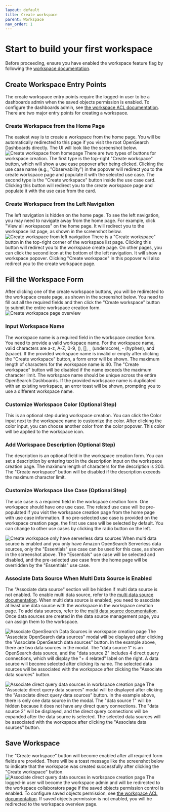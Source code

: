 ```yaml
---
layout: default
title: Create workspace
parent: Workspace
nav_order: 1
---
```


# Start to build your first workspace
Before proceeding, ensure you have enabled the workspace feature flag by following the [workspace documentation]({{site.url}}{{site.baseurl}}/dashboards/workspace/workspace/#enabling-workspace).


## Create Workspace Entry Points

The create workspace entry points require the logged-in user to be a dashboards admin when the saved objects permission is enabled. To configure the dashboards admin, see [the workspace ACL documentation]({{site.url}}{{site.baseurl}}/dashboards/workspace/workspace-acl/#config-dashboard-admin). There are two major entry points for creating a workspace.

### Create Workspace from the Home Page
The easiest way is to create a workspace from the home page. You will be automatically redirected to this page if you visit the root OpenSearch Dashboards directly. The UI will look like the screenshot below.
![Create workspace from homepage]({{site.url}}{{site.baseurl}}/images/workspace/create-workspace/create-workspace-from-homepage.png)
There are two types of buttons for workspace creation. The first type is the top-right "Create workspace" button, which will show a use case popover after being clicked. Clicking the use case name (e.g., "Observability") in the popover will redirect you to the create workspace page and populate it with the selected use case. The second type is the "Create workspace" button inside the use case card. Clicking this button will redirect you to the create workspace page and populate it with the use case from the card.

### Create Workspace from the Left Navigation
The left navigation is hidden on the home page. To see the left navigation, you may need to navigate away from the home page. For example, click "View all workspaces" on the home page. It will redirect you to the workspace list page, as shown in the screenshot below.
![Create workspace from left navigation]({{site.url}}{{site.baseurl}}/images/workspace/create-workspace/create-workspace-from-left-navigation-in-workspace-list.png)
There is a "Create workspace" button in the top-right corner of the workspace list page. Clicking this button will redirect you to the workspace create page. On other pages, you can click the second icon at the bottom of the left navigation. It will show a workspace popover. Clicking "Create workspace" in this popover will also redirect you to the create workspace page.

## Fill the Workspace Form
After clicking one of the create workspace buttons, you will be redirected to the workspace create page, as shown in the screenshot below. You need to fill out all the required fields and then click the "Create workspace" button to submit the entire workspace creation form.
![Create workspace page overview]({{site.url}}{{site.baseurl}}/images/workspace/create-workspace/create-workspace-form-overview.png)
### Input Workspace Name

The workspace name is a required field in the workspace creation form. You need to provide a valid workspace name. For the workspace name, valid characters are a-z, A-Z, 0-9, (), [], _ (underscore), - (hyphen), and (space). If the provided workspace name is invalid or empty after clicking the "Create workspace" button, a form error will be shown. The maximum length of characters for the workspace name is 40. The "Create workspace" button will be disabled if the name exceeds the maximum character limit. The workspace name should be unique across the entire OpenSearch Dashboards. If the provided workspace name is duplicated with an existing workspace, an error toast will be shown, prompting you to use a different workspace name.

### Customize Workspace Color (Optional Step)

This is an optional step during workspace creation. You can click the Color input next to the workspace name to customize the color. After clicking the color input, you can choose another color from the color popover. This color will be applied to the workspace icon.

### Add Workspace Description (Optional Step)

The description is an optional field in the workspace creation form. You can set a description by entering text in the description input on the workspace creation page. The maximum length of characters for the description is 200. The "Create workspace" button will be disabled if the description exceeds the maximum character limit.

### Customize Workspace Use Case (Optional Step)

The use case is a required field in the workspace creation form. One workspace should have one use case. The related use case will be pre-populated if you visit the workspace creation page from the home page with use case information. If no pre-selected use case is provided on the workspace creation page, the first use case will be selected by default. You can change to other use cases by clicking the radio button on the left.

![Create workspace only have serverless data sources]({{site.url}}{{site.baseurl}}/images/workspace/create-workspace/create-workspace-from-overview-aoss-only.png)
When multi data source is enabled and you only have Amazon OpenSearch Serverless data sources, only the "Essentials" use case can be used for this case, as shown in the screenshot above. The "Essentials" use case will be selected and disabled, and the pre-selected use case from the home page will be overridden by the "Essentials" use case.

### Associate Data Source When Multi Data Source is Enabled

The "Associate data source" section will be hidden if multi data source is not enabled. To enable multi data source, refer to the [multi data source documentation]({{site.url}}{{site.baseurl}}/dashboards/management/multi-data-sources/#step-1-modify-the-yaml-file-settings). When multi data source is enabled, you need to associate at least one data source with the workspace in the workspace creation page. To add data sources, refer to the [multi data source documentation]({{site.url}}{{site.baseurl}}/dashboards/management/multi-data-sources.md#step-2-create-a-new-data-source-connection). Once data sources are created in the data source management page, you can assign them to the workspace.

![Associate OpenSearch Data Sources in workspace creation page]({{site.url}}{{site.baseurl}}/images/workspace/create-workspace/associate-opensearch-data-sources-in-workspace-creation-page.png)
The "Associate OpenSearch data sources" modal will be displayed after clicking the "Associate OpenSearch data sources" button. In the example above, there are two data sources in the modal. The "data source 1" is an OpenSearch data source, and the "data source 2" includes 4 direct query connections, which will display the "+ 4 related" label on the right. A data source will become selected after clicking its name. The selected data sources will be associated with the workspace after clicking the "Associate data sources" button.

![Associate direct query data sources in workspace creation page]({{site.url}}{{site.baseurl}}/images/workspace/create-workspace/associate-direc-query-data-sources-in-workspace-creation-page.png)
The "Associate direct query data sources" modal will be displayed after clicking the "Associate direct query data sources" button. In the example above, there is only one data source in the modal. The "data source 1" will be hidden because it does not have any direct query connections. The "data source 2" will be displayed, and the direct query connections will be expanded after the data source is selected. The selected data sources will be associated with the workspace after clicking the "Associate data sources" button.

## Save Workspace
The "Create workspace" button will become enabled after all required form fields are provided. There will be a toast message like the screenshot below to indicate that the workspace was created successfully after clicking the "Create workspace" button.
![Associate direct query data sources in workspace creation page]({{site.url}}{{site.baseurl}}/images/workspace/create-workspace/create-workspace-succeed-toasts.png)
The logged-in user will become the workspace admin and will be redirected to the workspace collaborators page if the saved objects permission control is enabled. To configure saved objects permission, see [the workspace ACL documentation]({{site.url}}{{site.baseurl}}/dashboards/workspace/workspace-acl/#config-dashboard-admin). If saved objects permission is not enabled, you will be redirected to the workspace overview page.
